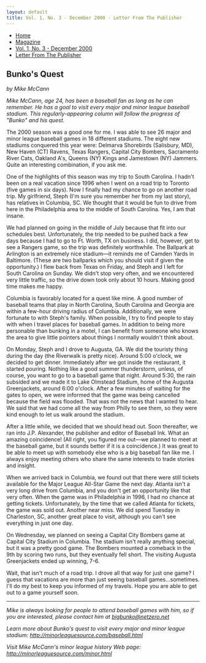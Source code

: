 ```yaml
---
layout: default
title: Vol. 1, No. 3 - December 2000 - Letter From The Publisher
---
```

<nav class="breadcrumb" aria-label="breadcrumbs">
  <ul>
    <li><a href="{{ site.url }}{{ site.baseurl }}">Home</a></li>
    <li><a href="../magazine-home.html">Magazine</a></li>
    <li><a href="bi_vol_1_no_3_home.html">Vol. 1, No. 3 - December 2000</a></li>
    <li class="is-active"><a href="#" aria-current="page">Letter From The Publisher</a></li>
  </ul>
</nav>

<section class="storycontent">
  <h1>Bunko's Quest</h1>
  <p><em>by Mike McCann</em></p>

  <p>
    <em>Mike McCann, age 24, has been a baseball fan as long as he can remember. He has a goal to visit every major and minor league baseball stadium. This regularly-appearing column will follow the progress of "Bunko" and his quest.</em>
  </p>

  <p>
    The 2000 season was a good one for me.  I was able to see 26 major and minor league baseball games in 18 different stadiums.  The eight new stadiums conquered this year were: Delmarva Shorebirds (Salisbury, MD), New Haven (CT) Ravens, Texas Rangers, Capital City Bombers, Sacramento River Cats, Oakland A's, Queens (NY) Kings and Jamestown (NY) Jammers.  Quite an interesting combination, if you ask me.
  </p>

  <p>
    One of the highlights of this season was my trip to South Carolina.  I hadn't been on a real vacation since 1996 when I went on a road trip to Toronto (five games in six days).  Now I finally had my chance to go on another road trip.  My girlfriend, Steph (I'm sure you remember her from my last story), has relatives in Columbia, SC.  We thought that it would be fun to drive from here in the Philadelphia area to the middle of South Carolina.  Yes, I am that insane.
  </p>

  <p>
    We had planned on going in the middle of July because that fit into our schedules best.  Unfortunately, the trip needed to be pushed back a few days because I had to go to Ft. Worth, TX on business.  I did, however, get to see a Rangers game, so the trip was definitely worthwhile.  The Ballpark at Arlington is an extremely nice stadium&mdash;it reminds me of Camden Yards in Baltimore.  (These are two ballparks which you should visit if given the opportunity.)  I flew back from Texas on Friday, and Steph and I left for South Carolina on Sunday.  We didn't stop very often, and we encountered very little traffic, so the drive down took only about 10 hours.  Making good time makes me happy.
  </p>

  <p>
    Columbia is favorably located for a quest like mine.  A good number of baseball teams that play in North Carolina, South Carolina and Georgia are within a few-hour driving radius of Columbia.  Additionally, we were fortunate to with Steph's family.  When possible, I try to find people to stay with when I travel places for baseball games.  In addition to being more personable than bunking in a motel, I can benefit from someone who knows the area to give little pointers about things I normally wouldn't think about.
  </p>

  <p>
    On Monday, Steph and I drove to Augusta, GA.  We did the touristy thing during the day (the Riverwalk is pretty nice).  Around 5:00 o'clock, we decided to get dinner.  Immediately after we got inside the restaurant, it started pouring.  Nothing like a good summer thunderstorm, unless, of course, you want to go to a baseball game that night.  Around 5:30, the rain subsided and we made it to Lake Olmstead Stadium, home of the Augusta Greenjackets, around 6:00 o'clock.  After a few minutes of waiting for the gates to open, we were informed that the game was being cancelled because the field was flooded.  That was not the news that I wanted to hear.  We said that we had come all the way from Philly to see them, so they were kind enough to let us walk around the stadium.
  </p>

  <p>
    After a little while, we decided that we should head out.  Soon thereafter, we ran into J.P. Alexander, the publisher and editor of Baseball Ink.  What an amazing coincidence!  (All right, you figured me out&mdash;we planned to meet at the baseball game, but it sounds better if it is a coincidence.)  It was great to be able to meet up with somebody else who is a big baseball fan like me.  I always enjoy meeting others who share the same interests to trade stories and insight.
  </p>

  <p>
    When we arrived back in Columbia, we found out that there were still tickets available for the Major League All-Star Game the next day.  Atlanta isn't a very long drive from Columbia, and you don't get an opportunity like that very often.  When the game was in Philadelphia in 1996, I had no chance at getting tickets.  Unfortunately, by the time that we called Atlanta for tickets, the game was sold out.  Another near miss.  We did spend Tuesday in Charleston, SC, another great place to visit, although you can't see everything in just one day.
  </p>

  <p>
    On Wednesday, we planned on seeing a Capital City Bombers game at Capital City Stadium in Columbia.  The stadium isn't really anything special, but it was a pretty good game.  The Bombers mounted a comeback in the 9th by scoring two runs, but they eventually fell short.  The visiting Augusta Greenjackets ended up winning, 7-6.
  </p>

  <p>
    Wait, that isn't much of a road trip.  I drove all that way for just one game?  I guess that vacations are more than just seeing baseball games...sometimes.  I'll do my best to keep you informed of my travels.  Hope you are able to get out to a game yourself soon.
  </p>

  <hr />

  <p>
    <em>Mike is always looking for people to attend baseball games with him, so if you are interested, please contact him at <a href="mailto:bigbunko@netzero.net">bigbunko@netzero.net</a></em>
  </p>

  <p>
    <em>Learn more about Bunko's quest to visit every major and minor league stadium: <a href="http://minorleaguesource.com/baseball.html">http://minorleaguesource.com/baseball.html</a></em>
  </p>

  <p>
    <em>Visit Mike McCann's minor league history Web page: <a href="http://minorleaguesource.com/minor.html">http://minorleaguesource.com/minor.html</a></em>
  </p>

</section>
